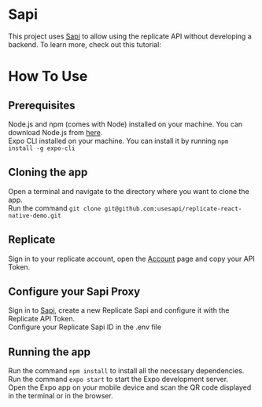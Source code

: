 # Sapi
This project uses [Sapi](https://usesapi.com) to allow using the replicate API without developing a backend. To learn more, check out this tutorial:

# How To Use

## Prerequisites

Node.js and npm (comes with Node) installed on your machine. You can download Node.js from [here](https://nodejs.org/en/download/).\
Expo CLI installed on your machine. You can install it by running `npm install -g expo-cli`


## Cloning the app

Open a terminal and navigate to the directory where you want to clone the app.\
Run the command `git clone git@github.com:usesapi/replicate-react-native-demo.git`

## Replicate
Sign in to your replicate account, open the [Account](https://replicate.com/account) page and copy your API Token.

## Configure your Sapi Proxy

Sign in to [Sapi](https://console.usesapi.com), create a new Replicate Sapi and configure it with the Replicate API Token.\
Configure your Replicate Sapi ID in the .env file

## Running the app

Run the command `npm install` to install all the necessary dependencies.\
Run the command `expo start` to start the Expo development server.\
Open the Expo app on your mobile device and scan the QR code displayed in the terminal or in the browser.

